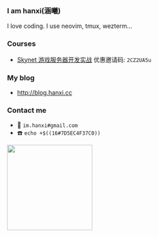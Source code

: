 ### I am hanxi(涵曦)

I love coding. I use neovim, tmux, wezterm...

### Courses

- [Skynet 游戏服务器开发实战](https://www.lanqiao.cn/courses/2770)  优惠邀请码: `2CZ2UA5u`

### My blog

- http://blog.hanxi.cc

### Contact me

- :email: `im.hanxi#gmail.com`
- :phone: `echo +$((16#7D5EC4F37C0))`

<img height=200 align="center" src="https://github-readme-stats.vercel.app/api/top-langs?username=hanxi&layout=compact&langs_count=8&card_width=320" />

